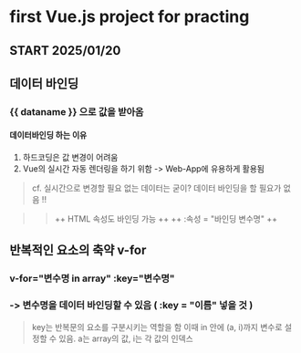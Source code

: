 # first Vue.js project for practing #

## START 2025/01/20 ##

## 데이터 바인딩

### {{ dataname }} 으로 값을 받아옴

#### 데이터바인딩 하는 이유
1. 하드코딩은 값 변경이 어려움
2. Vue의 실시간 자동 렌더링을 하기 위함 -> Web-App에 유용하게 활용됨

> cf. 실시간으로 변경할 필요 없는 데이터는 굳이?
>     데이터 바인딩을 할 필요가 없음 !!

>   > ++ HTML 속성도 바인딩 가능 ++
>   > ++ :속성 = "바인딩 변수명" ++

## 반복적인 요소의 축약 v-for
    
### v-for="변수명 in array" :key="변수명" 
### -> 변수명을 데이터 바인딩할 수 있음 ( :key = "이름" 넣을 것 ) 

> key는 반복문의 요소를 구분시키는 역할을 함
> 이때 in 안에 (a, i)까지 변수로 설정할 수 있음.
> a는 array의 값, i는 각 값의 인덱스
